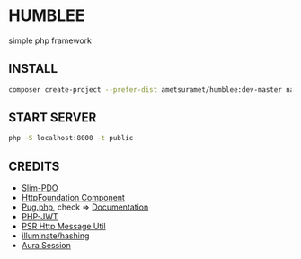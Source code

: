 # HUMBLEE
simple php framework

## INSTALL

```bash
composer create-project --prefer-dist ametsuramet/humblee:dev-master name_project
```

## START SERVER
```bash
php -S localhost:8000 -t public
```

## CREDITS
* [Slim-PDO](https://github.com/FaaPz/Slim-PDO)
* [HttpFoundation Component](https://github.com/symfony/http-foundation)
* [Pug.php](https://github.com/pug-php/pug), check => [Documentation](https://pugjs.org/api/getting-started.html)
* [PHP-JWT](https://github.com/firebase/php-jwt)
* [PSR Http Message Util](https://github.com/php-fig/http-message-util)
* [illuminate/hashing](https://github.com/illuminate/hashing)
* [Aura Session](https://github.com/auraphp/Aura.Session)